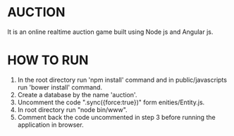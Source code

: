 AUCTION
=======
It is an online realtime auction game built using Node js and Angular js.

HOW TO RUN
==========
1) In the root directory run 'npm install' command and in public/javascripts run 'bower install' command.
2) Create a database by the name 'auction'.
3) Uncomment the code ".sync({force:true})" form enities/Entity.js.
4) In root directory run "node bin/www".
5) Comment back the code uncommented in step 3 before running the application in browser.
